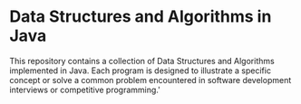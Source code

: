 <h1>Data Structures and Algorithms in Java</h1>
This repository contains a collection of Data Structures and Algorithms implemented in Java. Each program is designed to illustrate a specific concept or solve a common problem encountered in software development interviews or
competitive programming.'
